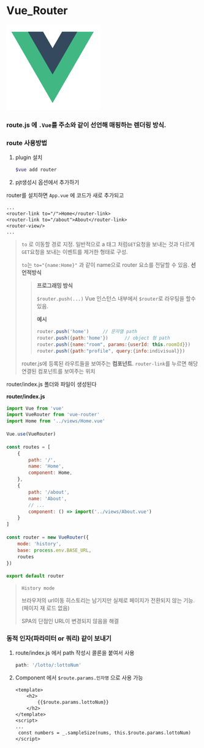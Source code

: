 # Vue_Router

![Vue_logo](Vue_READMD_사진/Vue_logo.png)

### route.js 에 `.Vue`를 주소와 같이 선언해 매핑하는 렌더링 방식.

### route 사용방법

1. plugin 설치

   ``` bash
   $vue add router
   ```

2. pjt생성시 옵션에서 추가하기

router를 설치하면 `App.vue` 에 코드가 새로 추가되고

``` vue
...
<router-link to="/">Home</router-link>
<router-link to="/about">About</router-link>
<router-view/>
...
```

> <router-link>
>
> `to` 로 이동할 경로 지정. 일반적으로 a 태그 처럼`GET`요청을 보내는 것과 다르게 `GET`요청을 보내는 이벤트를 제거한 형태로 구성.
>
> `to`는 `to="{name:Home}"` 과 같이 name으로 router 요소를 전달할 수 있음. **선언적방식**
>
> > **프로그래밍 방식**
> >
> > `$router.push(...)` Vue 인스턴스 내부에서 `$router`로 라우팅을 할수 있음.
> >
> > **예시**
> >
> > ``` js
> > router.push('home')		// 문자열 path
> > router.push({path:'home'})		// object 형 path
> > router.push({name:"room", params:{userId: this.roomId}})	// name선언 + parameter 함께 보내기
> > router.push({path:"profile", query:{info:indivisual}})		// object형 + query 함께  예시: /profile?info=indivisual
> > ```
>
> <router-view/>
>
> router.js에 등록된 라우트들을 보여주는 **컴포넌트**. `router-link`를 누르면 해당 연결된 컴포넌트를 보여주는 위치

router/index.js 폴더와 파일이 생성된다

**router/index.js**

``` js
import Vue from 'vue'
import VueRouter from 'vue-router'
import Home from '../views/Home.vue'

Vue.use(VueRouter)

const routes = [
    {
        path: '/',
        name: 'Home',
        component: Home,
    },
    {
        path: '/about',
        name: 'About',
        // ...
        component: () => import('../views/About.vue')
    }
]

const router = new VueRouter({
    mode: 'history',
    base: process.env.BASE_URL,
    routes
})

export default router
```

> `History mode`
>
> 브라우저의 url이동 히스토리는 남기지만 실제로 페이지가 전환되지 않는 기능. (페이지 재 로드 없음)
>
> SPA의 단점인 URL이 변경되지 않음을 해결



### 동적 인자(파라미터 or 쿼리) 같이 보내기

1. route/index.js 에서 path 작성시 콜론을 붙여서 사용

   ``` js
   path: '/lotto/:lottoNum'
   ```

2. Component 에서 `$route.params.인자명` 으로 사용 가능

   ``` vue
   <template>
       <h2>
           {{$route.params.lottoNum}}
       </h2>
   </template>
   <script>
   ...
   	const numbers = _.sampleSize(nums, this.$route.params.lottoNum)
   </script>
   ```

